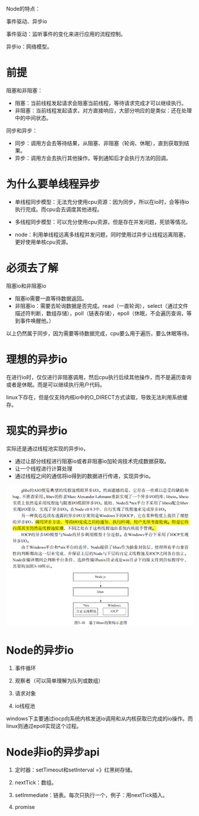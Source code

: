 Node的特点：

事件驱动、异步io

事件驱动：监听事件的变化来进行应用的流程控制。

异步io：网络模型。

# 前提

阻塞和非阻塞：

- 阻塞：当前线程发起请求会阻塞当前线程，等待请求完成才可以继续执行。
- 非阻塞：当前线程发起请求，对方直接响应，大部分响应的是类似：还在处理中的中间状态。

同步和异步：

- 同步：调用方会去等待结果，从阻塞、非阻塞（轮询、休眠），直到获取到结果。
- 异步：调用方会去执行其他操作。等到通知后才会执行方法的回调。

# 为什么要单线程异步

- 单线程同步模型：无法充分使用cpu资源：因为同步，所以在io时，会等待io执行完成。而cpu会去调度其他进程。

- 多线程同步模型：可以充分使用cpu资源，但是存在并发问题，死锁等情况。

- node：利用单线程远离多线程并发问题，同时使用过异步让线程远离阻塞，更好使用单核cpu资源。

# 必须去了解

阻塞io和非阻塞io

- 阻塞io需要一直等待数据返回。
- 非阻塞io：需要去轮询数据是否完成。read（一直轮询），select（通过文件描述符判断，数组存储），poll（链表存储），epoll（休眠，不会遍历查询，等到事件唤醒他。）

以上仍然属于同步，因为需要等待数据完成，cpu要么用于遍历，要么休眠等待。

# 理想的异步io

在进行io时，仅仅进行非阻塞调用，然后cpu执行后续其他操作，而不是遍历查询或者是休眠。而是可以继续执行用户代码。

linux下存在，但是仅支持内核io中的O_DIRECT方式读取，导致无法利用系统缓存。

# 现实的异步io

实际还是通过线程池实现的异步io，

- 通过让部分线程进行阻塞io或者非阻塞io加轮询技术完成数据获取。
- 让一个线程进行计算处理
- 通过线程之间的通信将io得到的数据进行传递，实现异步io。

![image-20201111205623558](image\image-20201111205623558.png)

# Node的异步io

1. 事件循环

2. 观察者（可以简单理解为队列或数组）

3. 请求对象
4. io线程池

windows下主要通过iocp向系统内核发送io调用和从内核获取已完成的io操作。而linux则通过epoll实现这个过程。

# Node非io的异步api

1. 定时器：setTimeout和setInterval =》红黑树存储。
2. nextTick：数组。

3. setImmediate：链表。每次只执行一个，例子：用nextTick插入。
4. promise